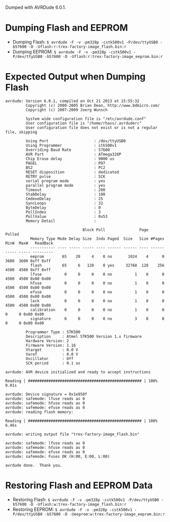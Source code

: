 Dumped with AVRDude 6.0.1.

Dumping Flash and EEPROM
========================
 - Dumping Flash: `$ avrdude -F -v -pm328p -cstk500v1 -P/dev/ttyUSB0 -b57600 -D -Uflash:r:trex-factory-image_flash.bin:r`
 - Dumping EEPROM: `$ avrdude -F -v -pm328p -cstk500v1 -P/dev/ttyUSB0 -b57600 -D -Uflash:r:trex-factory-image_eeprom.bin:r`

Expected Output when Dumping Flash
==================================
```
avrdude: Version 6.0.1, compiled on Oct 21 2013 at 15:55:32
         Copyright (c) 2000-2005 Brian Dean, http://www.bdmicro.com/
         Copyright (c) 2007-2009 Joerg Wunsch

         System wide configuration file is "/etc/avrdude.conf"
         User configuration file is "/home/rhass/.avrduderc"
         User configuration file does not exist or is not a regular file, skipping

         Using Port                    : /dev/ttyUSB0
         Using Programmer              : stk500v1
         Overriding Baud Rate          : 57600
         AVR Part                      : ATmega328P
         Chip Erase delay              : 9000 us
         PAGEL                         : PD7
         BS2                           : PC2
         RESET disposition             : dedicated
         RETRY pulse                   : SCK
         serial program mode           : yes
         parallel program mode         : yes
         Timeout                       : 200
         StabDelay                     : 100
         CmdexeDelay                   : 25
         SyncLoops                     : 32
         ByteDelay                     : 0
         PollIndex                     : 3
         PollValue                     : 0x53
         Memory Detail                 :

                                  Block Poll               Page                       Polled
           Memory Type Mode Delay Size  Indx Paged  Size   Size #Pages MinW  MaxW   ReadBack
           ----------- ---- ----- ----- ---- ------ ------ ---- ------ ----- ----- ---------
           eeprom        65    20     4    0 no       1024    4      0  3600  3600 0xff 0xff
           flash         65     6   128    0 yes     32768  128    256  4500  4500 0xff 0xff
           lfuse          0     0     0    0 no          1    0      0  4500  4500 0x00 0x00
           hfuse          0     0     0    0 no          1    0      0  4500  4500 0x00 0x00
           efuse          0     0     0    0 no          1    0      0  4500  4500 0x00 0x00
           lock           0     0     0    0 no          1    0      0  4500  4500 0x00 0x00
           calibration    0     0     0    0 no          1    0      0     0     0 0x00 0x00
           signature      0     0     0    0 no          3    0      0     0     0 0x00 0x00

         Programmer Type : STK500
         Description     : Atmel STK500 Version 1.x firmware
         Hardware Version: 2
         Firmware Version: 1.16
         Vtarget         : 0.0 V
         Varef           : 0.0 V
         Oscillator      : Off
         SCK period      : 0.1 us

avrdude: AVR device initialized and ready to accept instructions

Reading | ################################################## | 100% 0.01s

avrdude: Device signature = 0x1e950f
avrdude: safemode: lfuse reads as 0
avrdude: safemode: hfuse reads as 0
avrdude: safemode: efuse reads as 0
avrdude: reading flash memory:

Reading | ################################################## | 100% 6.46s

avrdude: writing output file "trex-factory-image_flash.bin"

avrdude: safemode: lfuse reads as 0
avrdude: safemode: hfuse reads as 0
avrdude: safemode: efuse reads as 0
avrdude: safemode: Fuses OK (H:00, E:00, L:00)

avrdude done.  Thank you.
```

Restoring Flash and EEPROM Data
================================
 - Restoring Flash:
`$ avrdude -F -v -pm328p -cstk500v1 -P/dev/ttyUSB0 -b57600 -D -Uflash:w:trex-factory-image_flash.bin:r`
 - Restoring EEPROM:
`$ avrdude -F -v -pm328p -cstk500v1 -P/dev/ttyUSB0 -b57600 -D -Ueeprom:w:trex-factory-image_eeprom.bin:r`
